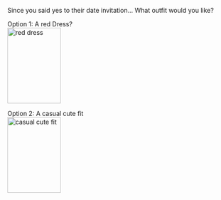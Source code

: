 Since you said yes to their date invitation...
What outfit would you like?

Option 1: <a href="fantastic.md"> </a> A red Dress? <br>
<img src="https://cdn.shopify.com/s/files/1/0576/4893/products/Perfect_Date_Dress_Red_XB_Shot15_016_grande_50459e27-015e-49fe-a4d9-a608b6efca70_grande.jpg?v=1559173700" 
alt="red dress" style="width:120px;height:170px;"> 

Option 2: <a href="cute.md"> </a> A casual cute fit <br>
<img src="https://cdn2-www.thefashionspot.com/assets/uploads/gallery/dove-first-date-outfits/sweater-dove-first-date.jpg" alt="casual cute fit" style="width:120px;height:170px;">
